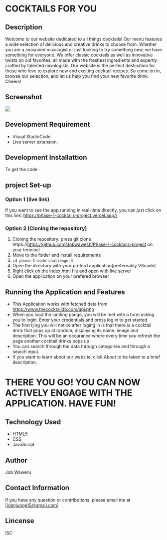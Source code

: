# COCKTAILS FOR YOU

## Description
Welcome to our website dedicated to all things cocktails! Our menu features a wide selection of delicious and creative drinks to choose from.
Whether you are a seasoned mixologist or just looking to try something new, we have something for everyone.
 We offer classic cocktails as well as innovative twists on old favorites, all made with the freshest ingredients and expertly crafted by talented mixologists.
Our website is the perfect destination for those who love to explore new and exciting cocktail recipes.
 So come on in, browse our selection, and let us help you find your new favorite drink.
  Cheers!

## Screenshot

<img src="Screenshot.png">

## Development Requirement
- Visual StudioCode.
- Live server extension.

## Development Installattion
To get the code .

## project Set-up
### Option 1 (live link)
If you want to see the app running in real-time directly, you can just click on this link:
https://phase-1-cocktails-project.vercel.app//

### Option 2 (Cloning the repository)
1. Cloning the repository:
press git clone https://https://github.com/Jobwawesh/Phase-1-cocktails-project on your terminal
2. Move to the folder and install requirements
3. `cd phase-1-code-challenge-3`
4. Open the directory with your preferd application(prefereably VScode)
5. Right click on the index.html file and open with live server
6. Open the application on your prefered browser

## Running the Application and Features
- This Application works with fetched data from https://www.thecocktaildb.com/api.php
- When you load the landing pange, you will be met with a form asking you to login. Enter  your credentials and press log in to get started.
- The first tjing you will notice after loging in is that there is a cocktail drink  that pops up at random, displaying its name, image and description. This will be an occarance where every time you refresh the page another cocktail drinks pops up
- You can search through the data through categories and through a search input.
- If you want to learn about our website, click About to be taken to a brief description.

# THERE YOU GO! YOU CAN NOW ACTIVELY ENGAGE WITH THE APPLICATION. HAVE FUN!

## Technology Used
* HTML5
* CSS
* JavaScript

## Author
Job Waweru

## Contact Information
If you have any question or contributions, please email me at
[jobnjunge15@gmail.com]

## Lincense
ISC